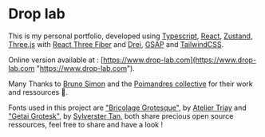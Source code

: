 # Drop lab

This is my personal portfolio, developed using [Typescript](https://www.typescriptlang.org/ "https://www.typescriptlang.org/"), [React](https://react.dev/ "https://react.dev/"), [Zustand](https://zustand-demo.pmnd.rs/ "https://zustand-demo.pmnd.rs/"), [Three.js](https://threejs.org/ "https://threejs.org/") with [React Three Fiber](https://r3f.docs.pmnd.rs/ "https://r3f.docs.pmnd.rs/") and [Drei](https://drei.docs.pmnd.rs/ "https://drei.docs.pmnd.rs/"), [GSAP](https://gsap.com/ "https://gsap.com/") and [TailwindCSS](https://tailwindcss.com/ "https://tailwindcss.com/").

Online version available at : [https://www.drop-lab.com](https://www.drop-lab.com "https://www.drop-lab.com").

Many Thanks to [Bruno Simon](https://bruno-simon.com/ "https://bruno-simon.com/") and the [Poimandres collective](https://pmnd.rs/ "https://pmnd.rs/") for their work and ressources 🤩.

Fonts used in this project are ["Bricolage Grotesque"](https://ateliertriay.github.io/bricolage/ "https://ateliertriay.github.io/bricolage/"), by [Atelier Triay](https://github.com/ateliertriay "https://github.com/ateliertriay") and ["Getai Grotesk"](https://sylvestertan.com/GETAI-GROTESK "https://sylvestertan.com/GETAI-GROTESK"), by [Sylverster Tan](https://sylvestertan.com/ "https://sylvestertan.com/"), both share precious open source ressources, feel free to share and have a look !
